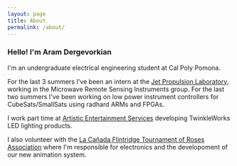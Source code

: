 ```yaml
---
layout: page
title: About
permalink: /about/
---
```


### Hello! I'm Aram Dergevorkian

I'm an undergraduate electrical engineering student at Cal Poly Pomona.

For the last 3 summers I've been an intern at the <a href="https://www.jpl.nasa.gov/" target="_blank">Jet Propulsion Laboratory</a>, working in the Microwave Remote Sensing Instruments group. For the last two summers I've been working on low power instrument controllers for CubeSats/SmallSats using radhard ARMs and FPGAs.

I work part time at <a href="http://www.aescreative.com/" target="_blank">Artistic Entertainment Services</a> developing TwinkleWorks LED lighting products.

I also volunteer with the <a href="https://lcftra.org/home.php" target="_blank">La Cañada Flintridge Tournament of Roses Association</a> where I'm responsible for electronics and the developoment of our new animation system.
